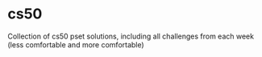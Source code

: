 # cs50
Collection of cs50 pset solutions, including all challenges from each week (less comfortable and more comfortable)
